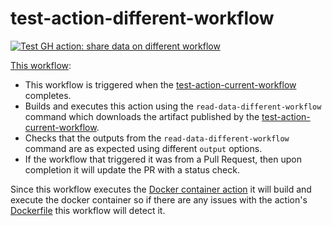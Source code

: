 # test-action-different-workflow

[![Test GH action: share data on different workflow](https://github.com/edumserrano/share-jobs-data/actions/workflows/test-action-different-workflow.yml/badge.svg)](https://github.com/edumserrano/share-jobs-data/actions/workflows/test-action-different-workflow.yml)

[This workflow](/.github/workflows/test-action-different-workflow.yml):

- This workflow is triggered when the [test-action-current-workflow](/.github/workflows/test-action-current-workflow.yml) completes.
- Builds and executes this action using the `read-data-different-workflow` command which downloads the artifact published by the [test-action-current-workflow](/.github/workflows/test-action-current-workflow.yml).
- Checks that the outputs from the `read-data-different-workflow` command are as expected using different `output` options.
- If the workflow that triggered it was from a Pull Request, then upon completion it will update the PR with a status check.

Since this workflow executes the [Docker container action](https://docs.github.com/en/actions/creating-actions/creating-a-docker-container-action) it will build and execute the docker container so if there are any issues with the action's [Dockerfile](/Dockerfile) this workflow will detect it.
